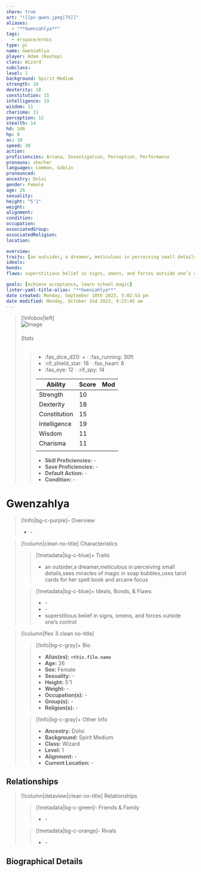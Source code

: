 ```yaml
---
share: true
art: "![[pc-gwen.jpeg|75]]"
aliases:
  - "**Gwenzahlya**"
tags:
  - erspace/ermis
type: pc
name: Gwenzahlya
player: Adam (Keotep)
class: Wizard
subclass: 
level: 1
background: Spirit Medium
strength: 10
dexterity: 18
constitution: 15 
intelligence: 19
wisdom: 11
charisma: 11
perception: 12
stealth: 14
hd: 1d6
hp: 8
ac: 18
speed: 30
action: 
proficiencies: Arcana, Investigation, Perception, Performance
pronouns: she/her
languages: Common, Goblin
pronounced: 
ancestry: Doloi
gender: Female
age: 26
sexuality: 
height: "5'1"
weight: 
alignment: 
condition: 
occupation: 
associatedGroup: 
associatedReligion: 
location:

overview:
traits: [an outsider, a dreamer, meticulous in perceiving small details, sees miracles of magic in soap bubbles, uses tarot cards for her spell book and arcane focus]
ideals: 
bonds: 
flaws: superstitious belief in signs, omens, and forces outside one’s control

goals: [achieve acceptance, learn school magic]
linter-yaml-title-alias: "**Gwenzahlya**"
date created: Monday, September 18th 2023, 5:02:53 pm
date modified: Monday, October 2nd 2023, 9:23:45 am
---
```


> [!infobox|left]  
> ![Image](https://media.discordapp.net/attachments/1148807785212039248/1153513917490937866/IMG_5551.png?width=1206&height=1206)
> ###### Stats
> > - :fas_dice_d20: \+ ⋅ :fas_running: 30ft
> > - :rif_shield_star: 18 ⋅ :fas_heart: 8
> > - :fas_eye: 12 ⋅ :rif_spy: 14
> >
> > | Ability      | Score                | Mod                                        |
> > |--------------|----------------------|--------------------------------------------|
> > | Strength     | 10     |      |
> > | Dexterity    | 18    |     |
> > | Constitution | 15 |  |
> > | Intelligence | 19 |  |
> > | Wisdom       | 11       |        |
> > | Charisma     | 11     |      |
> > ||||
> >  - **Skill Proficiencies:** \-
> >  - **Save Proficiencies:** \-
> >  - **Default Action:** \-
> >  -  **Condition:** \-

# **Gwenzahlya**
>[!info|bg-c-purple]- Overview
> - \-

>[!column|clean no-title] Characteristics
>> [!metadata|bg-c-blue]+ Traits
>> - an outsider,a dreamer,meticulous in perceiving small details,sees miracles of magic in soap bubbles,uses tarot cards for her spell book and arcane focus
>
>> [!metadata|bg-c-blue]+ Ideals, Bonds, & Flaws
>> -  \-
>> -  \-
>> -  superstitious belief in signs, omens, and forces outside one’s control
 
>[!column|flex 3 clean no-title]
>> [!info|bg-c-gray]+ Bio
>> - **Alias(es):** **`=this.file.name`** 
>> - **Age:**  26 
>> - **Sex:**  Female 
>> - **Sexuality:**  \- 
>> - **Height:**  5'1 
>> - **Weight:**  \- 
>> - **Occupation(s):**  \- 
>> - **Group(s):**  \- 
>> - **Religion(s):**  \- 
>
>> [!info|bg-c-gray]+ Other Info 
>> - **Ancestry:**  Doloi
>> - **Background:** Spirit Medium
>> - **Class:** Wizard
>> - **Level:** 1
>> - **Alignment:** \-
>> - **Current Location:**  \- 

## Relationships
>[!column|dataview|clean no-title] Relationships
>> [!metadata|bg-c-green]- Friends & Family
>> - \-
>
>> [!metadata|bg-c-orange]- Rivals
>> - \-


## Biographical Details

